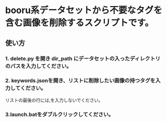 # booru系データセットから不要なタグを含む画像を削除するスクリプトです。
## 使い方
### 1. delete.py を開き dir_path にデータセットの入ったディレクトリのパスを入力してください。
### 2. keywords.jsonを開き、リストに削除したい画像の持つタグを入力してください。
リストの最後の行には,を入力しないでください。
### 3.launch.batをダブルクリックしてください。
